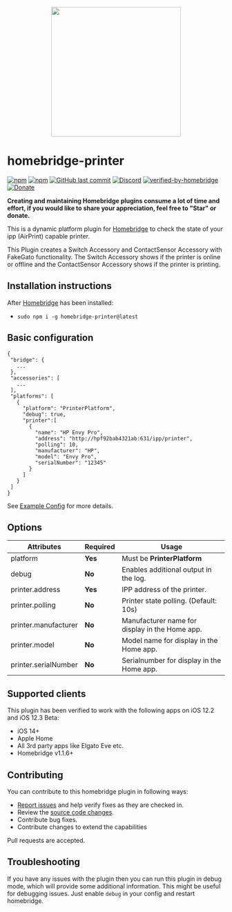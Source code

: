 <p align="center">
    <img src="https://github.com/SeydX/homebridge-printer/blob/main/images/printer_logo.png" height="300">
</p>



# homebridge-printer

[![npm](https://img.shields.io/npm/v/homebridge-printer.svg?style=flat-square)](https://www.npmjs.com/package/homebridge-printer)
[![npm](https://img.shields.io/npm/dt/homebridge-printer.svg?style=flat-square)](https://www.npmjs.com/package/homebridge-printer)
[![GitHub last commit](https://img.shields.io/github/last-commit/SeydX/homebridge-printer.svg?style=flat-square)](https://github.com/SeydX/homebridge-printer)
[![Discord](https://img.shields.io/discord/432663330281226270?color=728ED5&logo=discord&label=discord)](https://discord.gg/kqNCe2D)
[![verified-by-homebridge](https://badgen.net/badge/homebridge/verified/purple)](https://github.com/homebridge/homebridge/wiki/Verified-Plugins)
[![Donate](https://img.shields.io/badge/Donate-PayPal-blue.svg?style=flat-square&maxAge=2592000)](https://www.paypal.com/cgi-bin/webscr?cmd=_s-xclick&hosted_button_id=NP4T3KASWQLD8)

**Creating and maintaining Homebridge plugins consume a lot of time and effort, if you would like to share your appreciation, feel free to "Star" or donate.**


This is a dynamic platform plugin for [Homebridge](https://github.com/nfarina/homebridge) to check the state of your ipp (AirPrint) capable printer.

This Plugin creates a Switch Accessory and ContactSensor Accessory with FakeGato functionality. The Switch Accessory shows if the printer is online or offline and the ContactSensor Accessory shows if the printer is printing.

## Installation instructions

After [Homebridge](https://github.com/nfarina/homebridge) has been installed:

-  ```sudo npm i -g homebridge-printer@latest```


## Basic configuration

 ```
{
  "bridge": {
    ...
  },
  "accessories": [
    ...
  ],
  "platforms": [
    {
      "platform": "PrinterPlatform",
      "debug": true,
      "printer":[
        {
          "name": "HP Envy Pro",
          "address": "http://hpf92bab4321ab:631/ipp/printer",
          "polling": 10,
          "manufacturer": "HP",
          "model": "Envy Pro",
          "serialNumber": "12345"
        }
      ]
    }
  ]
}
 ```
 See [Example Config](https://github.com/SeydX/homebridge-printer/blob/master/example-config.json) for more details.

 
 ## Options

| **Attributes** | **Required** | **Usage** |
|------------|----------|-------|
| platform | **Yes** | Must be **PrinterPlatform** |
| debug | **No** | Enables additional output in the log. |
| printer.address | **Yes** | IPP address of the printer. |
| printer.polling | **No** | Printer state polling. (Default: 10s) |
| printer.manufacturer | **No** | Manufacturer name for display in the Home app. |
| printer.model | **No** | Model name for display in the Home app. |
| printer.serialNumber | **No** | Serialnumber for display in the Home app. |

## Supported clients

This plugin has been verified to work with the following apps on iOS 12.2 and iOS 12.3 Beta:

* iOS 14+
* Apple Home
* All 3rd party apps like Elgato Eve etc.
* Homebridge v1.1.6+


## Contributing

You can contribute to this homebridge plugin in following ways:

- [Report issues](https://github.com/SeydX/homebridge-printer/issues) and help verify fixes as they are checked in.
- Review the [source code changes](https://github.com/SeydX/homebridge-printer/pulls).
- Contribute bug fixes.
- Contribute changes to extend the capabilities

Pull requests are accepted.


## Troubleshooting

If you have any issues with the plugin then you can run this plugin in debug mode, which will provide some additional information. This might be useful for debugging issues. Just enable ``debug`` in your config and restart homebridge.
